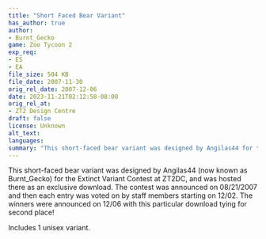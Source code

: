 ```yaml
---
title: "Short Faced Bear Variant"
has_author: true
author: 
- Burnt_Gecko
game: Zoo Tycoon 2
exp_req:
- ES
- EA
file_size: 504 KB
file_date: 2007-11-30
orig_rel_date: 2007-12-06
date: 2023-11-21T02:12:58-08:00
orig_rel_at: 
- ZT2 Design Centre
draft: false
license: Unknown
alt_text: 
languages:
summary: "This short-faced bear variant was designed by Angilas44 for the Extinct Variant Contest at ZT2DC."
---
```

This short-faced bear variant was designed by Angilas44 (now known as Burnt_Gecko) for the Extinct Variant Contest at ZT2DC, and was hosted there as an exclusive download. The contest was announced on 08/21/2007 and then each entry was voted on by staff members starting on 12/02. The winners were announced on 12/06 with this particular download tying for second place!

Includes 1 unisex variant.